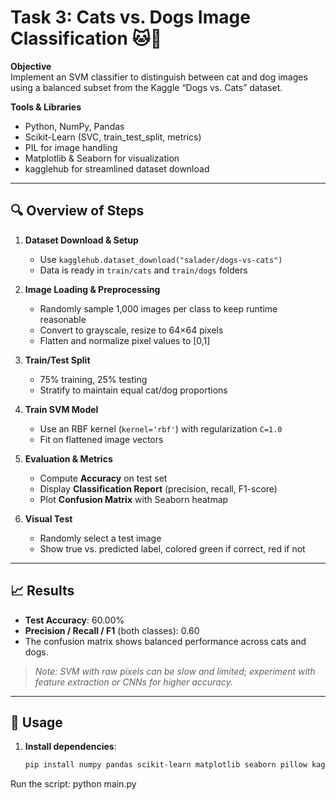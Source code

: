 # Task 3: Cats vs. Dogs Image Classification 🐱🦮

**Objective**  
Implement an SVM classifier to distinguish between cat and dog images using a balanced subset from the Kaggle “Dogs vs. Cats” dataset.

**Tools & Libraries**  
- Python, NumPy, Pandas  
- Scikit-Learn (SVC, train_test_split, metrics)  
- PIL for image handling  
- Matplotlib & Seaborn for visualization  
- kagglehub for streamlined dataset download  

---

## 🔍 Overview of Steps

1. **Dataset Download & Setup**  
   - Use `kagglehub.dataset_download("salader/dogs-vs-cats")`  
   - Data is ready in `train/cats` and `train/dogs` folders  

2. **Image Loading & Preprocessing**  
   - Randomly sample 1,000 images per class to keep runtime reasonable  
   - Convert to grayscale, resize to 64×64 pixels  
   - Flatten and normalize pixel values to [0,1]  

3. **Train/Test Split**  
   - 75% training, 25% testing  
   - Stratify to maintain equal cat/dog proportions  

4. **Train SVM Model**  
   - Use an RBF kernel (`kernel='rbf'`) with regularization `C=1.0`  
   - Fit on flattened image vectors  

5. **Evaluation & Metrics**  
   - Compute **Accuracy** on test set  
   - Display **Classification Report** (precision, recall, F1-score)  
   - Plot **Confusion Matrix** with Seaborn heatmap  

6. **Visual Test**  
   - Randomly select a test image  
   - Show true vs. predicted label, colored green if correct, red if not  

---

## 📈 Results

- **Test Accuracy**: 60.00%  
- **Precision / Recall / F1** (both classes): 0.60  
- The confusion matrix shows balanced performance across cats and dogs.

> *Note: SVM with raw pixels can be slow and limited; experiment with feature extraction or CNNs for higher accuracy.*

---

## 🔧 Usage

1. **Install dependencies**:  
   ```bash
   pip install numpy pandas scikit-learn matplotlib seaborn pillow kagglehub
Run the script:
python main.py

